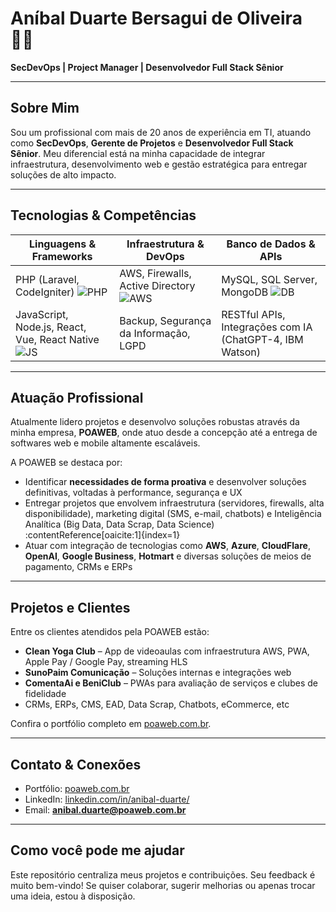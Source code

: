 # Aníbal Duarte Bersagui de Oliveira 🧑‍💻

**SecDevOps | Project Manager | Desenvolvedor Full Stack Sênior**

---

##  Sobre Mim

Sou um profissional com mais de 20 anos de experiência em TI, atuando como **SecDevOps**, **Gerente de Projetos** e **Desenvolvedor Full Stack Sênior**. Meu diferencial está na minha capacidade de integrar infraestrutura, desenvolvimento web e gestão estratégica para entregar soluções de alto impacto.

---

##  Tecnologias & Competências

| Linguagens & Frameworks | Infraestrutura & DevOps | Banco de Dados & APIs |
|-------------------------|--------------------------|-----------------------|
| PHP (Laravel, CodeIgniter) ![PHP](https://img.shields.io/badge/PHP-%3C%2F%3E-blue) | AWS, Firewalls, Active Directory ![AWS](https://img.shields.io/badge/AWS-cloud-orange) | MySQL, SQL Server, MongoDB ![DB](https://img.shields.io/badge/DB-brightgreen) |
| JavaScript, Node.js, React, Vue, React Native ![JS](https://img.shields.io/badge/JS-%E2%9C%86-yellow) | Backup, Segurança da Informação, LGPD | RESTful APIs, Integrações com IA (ChatGPT-4, IBM Watson) |

---

##  Atuação Profissional

Atualmente lidero projetos e desenvolvo soluções robustas através da minha empresa, **POAWEB**, onde atuo desde a concepção até a entrega de softwares web e mobile altamente escaláveis.

A POAWEB se destaca por:

- Identificar **necessidades de forma proativa** e desenvolver soluções definitivas, voltadas à performance, segurança e UX  
- Entregar projetos que envolvem infraestrutura (servidores, firewalls, alta disponibilidade), marketing digital (SMS, e-mail, chatbots) e Inteligência Analítica (Big Data, Data Scrap, Data Science) :contentReference[oaicite:1]{index=1}  
- Atuar com integração de tecnologias como **AWS**, **Azure**, **CloudFlare**, **OpenAI**, **Google Business**, **Hotmart** e diversas soluções de meios de pagamento, CRMs e ERPs

---

##  Projetos e Clientes

Entre os clientes atendidos pela POAWEB estão:

- **Clean Yoga Club** – App de videoaulas com infraestrutura AWS, PWA, Apple Pay / Google Pay, streaming HLS  
- **SunoPaim Comunicação** – Soluções internas e integrações web  
- **ComentaAi e BeniClub** – PWAs para avaliação de serviços e clubes de fidelidade  
- CRMs, ERPs, CMS, EAD, Data Scrap, Chatbots, eCommerce, etc

Confira o portfólio completo em [poaweb.com.br](https://www.poaweb.com.br).

---

##  Contato & Conexões

- Portfólio: [poaweb.com.br](https://www.poaweb.com.br)  
- LinkedIn: [linkedin.com/in/anibal-duarte/](https://www.linkedin.com/in/anibal-duarte/)  
- Email: **anibal.duarte@poaweb.com.br**

---

##  Como você pode me ajudar

Este repositório centraliza meus projetos e contribuições. Seu feedback é muito bem-vindo! Se quiser colaborar, sugerir melhorias ou apenas trocar uma ideia, estou à disposição.

